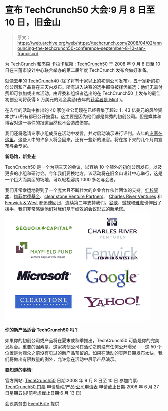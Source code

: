 # 宣布 TechCrunch50 大会:9 月 8 日至 10 日，旧金山

> 原文：<https://web.archive.org/web/https://techcrunch.com/2008/04/02/announcing-the-techcrunch50-conference-september-8-10-san-francisco/>

 [](https://web.archive.org/web/20230206025533/http://www.techcrunch50.com/2008/) 为 TechCrunch 和[杰森·卡拉卡尼斯](https://web.archive.org/web/20230206025533/http://www.calacanis.com/2008/04/02/techcrunch50-announced-september-8-10th-san-francisco/) : [TechCrunch50](https://web.archive.org/web/20230206025533/http://www.techcrunch50.com/2008/) 于 2008 年 9 月 8 日至 10 日在三藩市设计中心联合举办的第二届年度 TechCrunch 发布会做好准备。

就像去年的 [TechCrunch40](https://web.archive.org/web/20230206025533/http://www.techcrunch50.com/2007/) (除了将有十家以上的初创公司发布)，五十家新的初创公司和产品将在三天内发布。所有进入决赛的选手都将被择优挑选；他们无需付费即可参加或出席活动。由评委和组织者选出的在 TechCrunch50 上发布的最佳初创公司将获得 5 万美元的现金奖励(去年的[获奖者是 Mint](https://web.archive.org/web/20230206025533/https://techcrunch.com/2007/09/18/mint-wins-techcrunch40-50000-award/) )。

在去年的活动中推出的 40 家创业公司现在已经筹集了超过 1 . 43 亿美元的风险资本(并非所有都已公开披露)。这主要是因为他们都是优秀的初创公司。但是媒体和博客对这一事件的报道当然也不会造成伤害。

我们还将邀请专家小组成员在活动中发言，并对启动演示进行评判。去年的[专家在这里](https://web.archive.org/web/20230206025533/http://www.techcrunch50.com/2007/experts.php)。这些人中的许多人将会回来，还有一些新的法官。将在接下来的几个月内宣布与会专家。

**新场馆，新业态**

 [](https://web.archive.org/web/20230206025533/http://www.techcrunch50.com/2008/) TechCrunch50 是一个为期三天的会议，以容纳 10 个额外的初创公司发布，以及更多的小组和研讨会。今年我们要换地方。该活动将在旧金山设计中心举行，这是一个巨大而美丽的场地，可以轻松容纳 1000 多名与会者。

我们非常幸运地得到了一个庞大且不断壮大的企业合作伙伴团体的支持。[红杉资本](https://web.archive.org/web/20230206025533/http://www.sequoiacap.com/)、[梅菲尔德基金](https://web.archive.org/web/20230206025533/http://www.mayfield.com/)、[clear stone Venture Partners](https://web.archive.org/web/20230206025533/http://www.clearstone.com/)、 [Charles River Ventures](https://web.archive.org/web/20230206025533/http://www.crv.com/) 和 [Fenwick & West](https://web.archive.org/web/20230206025533/http://www.fenwick.com/) 都迅速回归，连续第二年支持我们。[谷歌](https://web.archive.org/web/20230206025533/http://www.google.com/)、[微软](https://web.archive.org/web/20230206025533/http://www.microsoftstartupzone.com/)和[雅虎](https://web.archive.org/web/20230206025533/http://www.yahoo.com/)也伸出了援手，我们非常感谢他们对我们基于绩效的会议形式的新承诺。
 [![](img/ed2a2e94ef1de9ce5bbf299535f07e02.png)](https://web.archive.org/web/20230206025533/http://www.techcrunch50.com/2008/)

 **你的新产品适合 TechCrunch50 吗？**

如果你的初创公司或产品将在夏末或秋季推出，TechCrunch50 可能是你的完美发射台。重要的因素是，这家初创公司在活动之前没有任何公开曝光——这 50 个位置是为观众之前没有见过的新产品预留的。如果在活动的实际日期发布太快，我们将做出有限数量的例外，允许您在活动中展示产品演示。

**要知道的事情:**

官方网站: [TechCrunch50](https://web.archive.org/web/20230206025533/http://www.techcrunch50.com/2008/)
日期:2008 年 9 月 8 日至 10 日
参加门票: [TechCrunch50 门票](https://web.archive.org/web/20230206025533/http://www.techcrunch50.com/2008/get-tickets/)
申请启动/产品:[公司申请表](https://web.archive.org/web/20230206025533/http://www.techcrunch50.com/2008/submit-your-company/)
申请截止日期:2008 年 6 月 27 日星期五(提前考虑截止日期:6 月 13 日)

会议票务由 [EventBrite](https://web.archive.org/web/20230206025533/http://www.eventbrite.com/) 提供